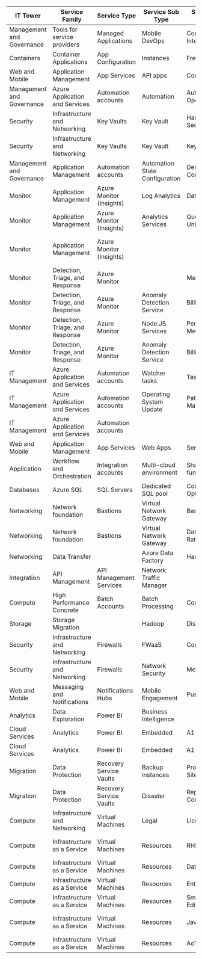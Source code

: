 |IT Tower                 |Service Family                 |Service Type            |Service Sub Type              |Service Usage Type         |Meter Category           |Meter Sub-Category           |Meter Name                  |Consumed Service             |
|-------------------------|-------------------------------|------------------------|------------------------------|---------------------------|-------------------------|-----------------------------|----------------------------|-----------------------------|
|Management and Governance|Tools for service providers    |Managed Applications    |Mobile DevOps                 |Continuous Integration     |App Center               |                             |                            |microsoft.appcenter          |
|Containers               |Container Applications         |App Configuration       |Instances                     |Free plan                  |App Configuration        |Development and Testing      |Free Instances              |microsoft.appconfiguration   |
|Web and Mobile           |Application Management         |App Services            |API apps                      |Consumption plan           |App Services             |API Management               |                            |Microsoft.ApiManagement      |
|Management and Governance|Azure Application and Services |Automation accounts     |Automation                    |Automation Operation       |App Services             |Automation                   |                            |Microsoft.Automation         |
|Security                 |Infrastructure and Networking  |Key Vaults              |Key Vault                     |Hardware Security Module   |App Services             |Key Vault                    |HSM-key                     |Microsoft.KeyVault           |
|Security                 |Infrastructure and Networking  |Key Vaults              |Key Vault                     |Key Operations             |App Services             |Key Vault                    |Operations%                 |Microsoft.KeyVault           |
|Management and Governance|Application Management         |Automation accounts     |Automation State Configuration|Desired State Configuration|App Services             |Automation                   |%Automation DSC%            |microsoft.automation         |
|Monitor                  |Application Management         |Azure Monitor (Insights)|Log Analytics                 |Data Ingestion             |App Services             |Operational Insights         |                            |microsoft.operationalinsights|
|Monitor                  |Application Management         |Azure Monitor (Insights)|Analytics Services            |Query Processing Unit      |App Services             |Operational Insights         |                            |Operational Insights         |
|Monitor                  |Application Management         |Azure Monitor (Insights)|                              |                           |App Services             |App Services                 |Log Analytics Data Ingestion|microsoft.insights           |
|Monitor                  |Detection, Triage, and Response|Azure Monitor           |                              |Metrics                    |Application Insights     |Basic                        |Continuous Export           |microsoft.insights           |
|Monitor                  |Detection, Triage, and Response|Azure Monitor           |Anomaly Detection Service     |Billing Usage              |Application Insights     |Enterprise                   |Overage Data                |microsoft.insights           |
|Monitor                  |Detection, Triage, and Response|Azure Monitor           |Node.JS Services              |Performance Metrics        |Application Insights     |                             |Enterprise Node             |microsoft.insights           |
|Monitor                  |Detection, Triage, and Response|Azure Monitor           |Anomaly Detection Service     |Billing Usage              |Application Insights     |                             |Enterprise Overage Data     |microsoft.insights           |
|IT Management            |Azure Application and Services |Automation accounts     |Watcher tasks                 |Task Execution             |Automation and Control   |OMS                          |Automation Watcher          |Microsoft.Automation         |
|IT Management            |Azure Application and Services |Automation accounts     |Operating System Update       |Patch Management           |Automation and Control   |OMS                          |Update Management           |Microsoft.Automation         |
|IT Management            |Azure Application and Services |Automation accounts     |                              |                           |Automation               |                             |                            |Microsoft.Automation         |
|Web and Mobile           |Application Management         |App Services            |Web Apps                      |Service Plans              |Azure App Service        |Isolated Plan%               |                            |Microsoft.Web                |
|Application              |Workflow and Orchestration     |Integration accounts    |Multi-cloud environment       |Shared functionality       |Data Services            |                             |                            |                             |
|Databases                |Azure SQL                      |SQL Servers             |Dedicated SQL pool            |Compute Optimized          |SQL Data Warehouse       |Compute Optimized%           |100 DWUs                    |Microsoft.Sql                |
|Networking               |Network foundation             |Bastions                |Virtual Network Gateway       |Basic SKU                  |Azure Bastion            |                             |Basic                       |Microsoft.Network            |
|Networking               |Network foundation             |Bastions                |Virtual Network Gateway       |Data Transfer Rates        |Azure Bastion            |                             |Data Transfer%              |Microsoft.Network            |
|Networking               |Data Transfer                  |                        |Azure Data Factory            |Hadoop/HDinsight           |Bandwidth                |                             |Data Transfer%              |%Compute                     |
|Integration              |API Management                 |API Management Services |Network Traffic Manager       |                           |Bandwidth                |                             |%Data Transfer%             |Microsoft.ApiManagement      |
|Compute                  |High Performance Concrete      |Batch Accounts          |Batch Processing              |Compute Node               |Bandwidth                |                             |%Data Transfer%             |Microsoft.Batch              |
|Storage                  |Storage Migration              |                        |Hadoop                        |Distcp                     |Bandwidth                |                             |%Data Transfer%             |%Storage                     |
|Security                 |Infrastructure and Networking  |Firewalls               |FWaaS                         |Consumption plan           |Azure Firewall           |                             |Deployment                  |Microsoft.Network            |
|Security                 |Infrastructure and Networking  |Firewalls               |Network Security              |Metrics                    |Azure Firewall           |                             |Data Processed              |Microsoft.Network            |
|Web and Mobile           |Messaging and Notifications    |Notifications Hubs      |Mobile Engagement             |Push notification          |Notification Hubs        |                             |                            |Microsoft.NotificationHubs   |
|Analytics                |Data Exploration               |Power BI                |Business Intelligence         |                           |Power BI                 |Embedded                     |                            |Microsoft.PowerBI            |
|Cloud Services           |Analytics                      |Power BI                |Embedded                      |A1 Node                    |Power BI Embedded        |Power BI Embedded            |A1 Node                     |Microsoft.PowerBIDedicated   |
|Cloud Services           |Analytics                      |Power BI                |Embedded                      |A1 Node                    |Power BI Embedded        |                             |A1                          |Microsoft.PowerBIDedicated   |
|Migration                |Data Protection                |Recovery Service Vaults |Backup instances              |Protected Data Site        |Recovery Services        |Backup                       |Protected Instances         |                             |
|Migration                |Data Protection                |Recovery Service Vaults |Disaster                      |Replicated VM Counter      |Recovery Services        |Site Recovery                |VM replicated to Azure      |Microsoft.RecoveryServices   |
|Compute                  |Infrastructure and Networking  |Virtual Machines        |Legal                         |Licenses                   |Virtual Machines Licenses|                             |                            |                             |
|Compute                  |Infrastructure as a Service    |Virtual Machines        |Resources                     |RHEL Images                |Virtual Machines         |Red Hat Enterprise Linux%    |Compute Hours               |%Compute                     |
|Compute                  |Infrastructure as a Service    |Virtual Machines        |Resources                     |Database                   |Virtual Machines         |SQL Server%                  |Compute Hours               |                             |
|Compute                  |Infrastructure as a Service    |Virtual Machines        |Resources                     |Enterprise Edition         |Virtual Machines         |BizTalk Server               |Compute Hours               |%Compute                     |
|Compute                  |Infrastructure as a Service    |Virtual Machines        |Resources                     |Small Business Edition     |Virtual Machines         |BizTalk Server Standard%     |Compute Hours               |%Compute                     |
|Compute                  |Infrastructure as a Service    |Virtual Machines        |Resources                     |Java IDE                   |Virtual Machines         |Java Development Environment%|Compute Hours               |Unassigned                   |
|Compute                  |Infrastructure as a Service    |Virtual Machines        |Resources                     |AoT Payment                |Virtual Machines         |Reservation%                 |Compute Hours               |%Compute                     |
